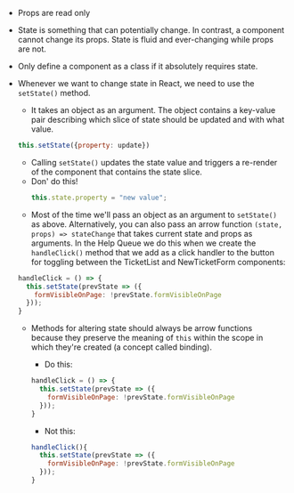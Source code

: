- Props are read only
- State is something that can potentially change. In contrast, a component cannot change its props. State is fluid and ever-changing while props are not.

- Only define a component as a class if it absolutely requires state.
- Whenever we want to change state in React, we need to use the `setState()` method. 
  - It takes an object as an argument. The object contains a key-value pair describing which slice of state should be updated and with what value.
  ```javascript
  this.setState({property: update})
  ```
  - Calling `setState()` updates the state value and triggers a re-render of the component that contains the state slice.
  - Don' do this!
    ```javascript
    this.state.property = "new value";
    ```
  - Most of the time we'll pass an object as an argument to `setState()` as above. Alternatively, you can also pass an arrow function `(state, props) => stateChange` that takes current state and props as arguments. In the Help Queue we do this when we create the `handleClick()` method that we add as a click handler to the button for toggling between the TicketList and NewTicketForm components:

  ```javascript
  handleClick = () => {
    this.setState(prevState => ({
      formVisibleOnPage: !prevState.formVisibleOnPage
    }));
  }
  ```
  - Methods for altering state should always be arrow functions because they preserve the meaning of `this` within the scope in which they're created (a concept called binding).
    - Do this:

    ```javascript
    handleClick = () => {
      this.setState(prevState => ({
        formVisibleOnPage: !prevState.formVisibleOnPage
      }));
    }
    ```
    - Not this:
    ```javascript
    handleClick(){
      this.setState(prevState => ({
        formVisibleOnPage: !prevState.formVisibleOnPage
      }));
    }
    ```